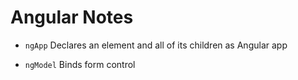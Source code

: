 # Angular Notes

* `ngApp` Declares an element and all of its children as Angular app

* `ngModel` Binds form control
